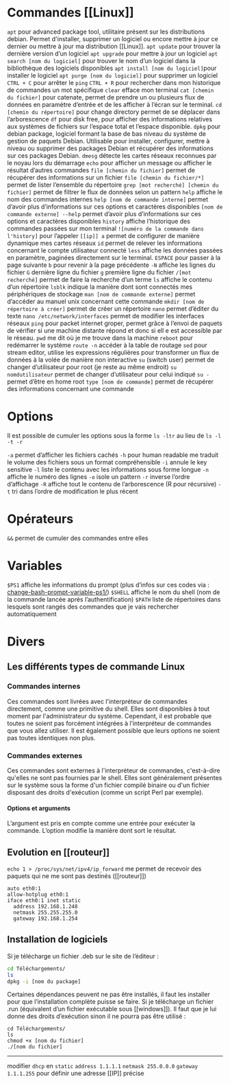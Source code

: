 
# Commandes [[Linux]]
`apt` pour advanced package tool, utilitaire présent sur les distributions debian. Permet d'installer, supprimer un logiciel ou encore mettre à jour ce dernier ou mettre à jour ma distribution [[Linux]].
	`apt update` pour trouver la dernière version d’un logiciel
	`apt upgrade` pour mettre à jour un logiciel
	`apt search [nom du logiciel]` pour trouver le nom d’un logiciel dans la bibliothèque des logiciels disponibles
	`apt install [nom du logiciel]`pour installer le logiciel
	`apt purge [nom du logiciel]` pour supprimer un logiciel
`CTRL + C` pour arrêter le `ping`
`CTRL + R` pour rechercher dans mon historique de commandes un mot spécifique
`clear` efface mon terminal
`cat [chemin du fichier]` pour catenate, permet de prendre un ou plusieurs flux de données en paramètre d’entrée et de les afficher à l’écran sur le terminal.
`cd [chemin du répertoire]` pour change directory permet de se déplacer dans l’arborescence
`df` pour disk free, pour afficher des informations relatives aux systèmes de fichiers sur l’espace total et l’espace disponible.
`dpkg` pour debian package, logiciel formant la base de bas niveau du système de gestion de paquets Debian. Utilisable pour installer, configurer, mettre à niveau ou supprimer des packages Debian et récupérer des informations sur ces packages Debian.
`dmesg` détecte les cartes réseaux reconnues par le noyau lors du démarrage
`echo` pour afficher un message ou afficher le résultat d’autres commandes
`file [chemin du fichier]` permet de récupérer des informations sur un fichier
`file [chemin du fichier/*]` permet de lister l’ensemble du répertoire
`grep [mot recherché] [chemin du fichier]` permet de filtrer le flux de données selon un pattern
`help` affiche le nom des commandes internes
`help [nom de commande interne]` permet d’avoir plus d’informations sur ces options et caractères disponibles
`[nom de commande externe] --help` permet d’avoir plus d’informations sur ces options et caractères disponibles
`history` affiche l’historique des commandes passées sur mon terminal
	`![numéro de la commande dans l'history]` pour l’appeler
`[[ip]] a` permet de configurer de manière dynamique mes cartes réseaux
`id` permet de relever les informations concernant le compte utilisateur connecté
`less` affiche les données passées en paramètre, paginées directement sur le terminal.
	`ESPACE` pour passer à la page suivante
	`b` pour revenir à la page précédente
	`-N` affiche les lignes du fichier
	`G` dernière ligne du fichier
	`g` première ligne du fichier
	`/[mot recherché]` permet de faire la recherche d’un terme
`ls` affiche le contenu d’un répertoire
`lsblk` indique la manière dont sont connectés mes périphériques de stockage
`man [nom de commande externe]` permet d’accéder au manuel unix concernant cette commande
`mkdir [nom de répertoire à créer]` permet de créer un répertoire
`nano` permet d’éditer du texte
	`nano /etc/network/interfaces` permet de modifier les interfaces réseaux
`ping` pour packet internet groper, permet grâce à l’envoi de paquets de vérifier si une machine distante répond et donc si ell e est accessible par le réseau.
`pwd` me dit où je me trouve dans la machine
`reboot` pour redémarrer le système
`route -n` accéder à la table de routage
`sed` pour stream editor, utilise les expressions régulières pour transformer un flux de données à la volée de manière non interactive
`su` (switch user) permet de changer d’utilisateur pour root (je reste au même endroit)
`su nomdutilisateur` permet de changer d’utilisateur pour celui indiqué
`su -` permet d’être en home root
`type [nom de commande]` permet de récupérer des informations concernant une commande

# Options
Il est possible de cumuler les options sous la forme `ls -ltr` au lieu de `ls -l -t -r`

`-a` permet d’afficher les fichiers cachés
`-h` pour human readable me traduit le volume des fichiers sous un format compréhensible
`-i` annule le key sensitive
`-l` liste le contenu avec les informations sous forme longue
`-n` affiche le numéro des lignes
`-o` isole un pattern
`-r` inverse l’ordre d’affichage
`-R` affiche tout le contenu de l’arborescence (R pour récursive)
`-t` tri dans l’ordre de modification le plus récent

# Opérateurs
`&&` permet de cumuler des commandes entre elles

# Variables
`$PS1` affiche les informations du prompt (plus d’infos sur ces codes via : [change-bash-prompt-variable-ps1/](https://linoxide.com/change-bash-prompt-variable-ps1/))
`$SHELL` affiche le nom du shell (nom de la commande lancée après l’authentification)
`$PATH` liste de répertoires dans lesquels sont rangés des commandes que je vais rechercher automatiquement

# Divers
## Les différents types de commande Linux
### Commandes internes
Ces commandes sont livrées avec l'interpréteur de commandes directement, comme une primitive du shell. Elles sont disponibles à tout moment par l'administrateur du système. Cependant, il est probable que toutes ne soient pas forcément intégrées à l’interpréteur de commandes que vous allez utiliser. Il est également possible que leurs options ne soient pas toutes identiques non plus.

### Commandes externes
Ces commandes sont externes à l'interpréteur de commandes, c'est-à-dire qu'elles ne sont pas fournies par le shell. Elles sont généralement présentes sur le système sous la forme d'un fichier compilé binaire ou d'un fichier disposant des droits d'exécution (comme un script Perl par exemple).

#### Options et arguments
L’argument est pris en compte comme une entrée pour exécuter la commande.
L’option modifie la manière dont sort le résultat.

## Evolution en [[routeur]]
`echo 1 > /proc/sys/net/ipv4/ip_forward` me permet de recevoir des paquets qui ne me sont pas destinés ([[routeur]])
```shell
auto eth0:1
allow-hotplug eth0:1
iface eth0:1 inet static
  address 192.168.1.248
  netmask 255.255.255.0
  gateway 192.168.1.254
```

## Installation de logiciels
Si je télécharge un fichier .deb sur le site de l’éditeur :

```bash
cd Téléchargements/
ls
dpkg -i [nom du package]
```

Certaines dépendances peuvent ne pas être installés, il faut les installer pour que l’installation complète puisse se faire.
Si je télécharge un fichier .run (équivalent d’un fichier exécutable sous [[windows]]). Il faut que je lui donne des droits d’exécution sinon il ne pourra pas être utilisé :

```shell
cd Téléchargements/
ls
chmod +x [nom du fichier]
./[nom du fichier]
```

--- 

modifier `dhcp` en `static`
`address 1.1.1.1`
`netmask 255.0.0.0`
`gateway 1.1.1.255`
pour définir une adresse [[IP]] précise
